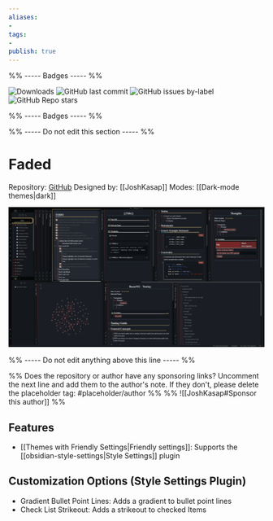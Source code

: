 ```yaml
---
aliases:
- 
tags: 
- 
publish: true
---
```


%% ----- Badges ----- %%

![Downloads](https://img.shields.io/badge/downloads-580-573E7A?style=for-the-badge&logo=)
![GitHub last commit](https://img.shields.io/github/last-commit/JoshKasap/Obsidian-Faded-Theme?color=573E7A&label=last%20update&logo=github&style=for-the-badge)
![GitHub issues by-label](https://img.shields.io/github/issues/JoshKasap/Obsidian-Faded-Theme/help%20wanted?color=573E7A&logo=github&style=for-the-badge) 
![GitHub Repo stars](https://img.shields.io/github/stars/JoshKasap/Obsidian-Faded-Theme?color=573E7A&logo=github&style=for-the-badge)

%% ----- Badges ----- %%

%% ----- Do not edit this section ----- %%

# Faded

Repository: [GitHub](https://github.com/JoshKasap/Obsidian-Faded-Theme)
Designed by: [[JoshKasap]]
Modes: [[Dark-mode themes|dark]]



![screenshot](https://github.com/JoshKasap/Obsidian-Faded-Theme/raw/main/Faded.png)

%% ----- Do not edit anything above this line ----- %% 

%% Does the repository or author have any sponsoring links? Uncomment the next line and add them to the author's note. If they don't, please delete the placeholder tag: #placeholder/author %%
%% ![[JoshKasap#Sponsor this author]] %%


## Features

- [[Themes with Friendly Settings|Friendly settings]]: Supports the [[obsidian-style-settings|Style Settings]] plugin

## Customization Options (Style Settings Plugin) 
- Gradient Bullet Point Lines: Adds a gradient to bullet point lines
- Check List Strikeout: Adds a strikeout to checked Items

